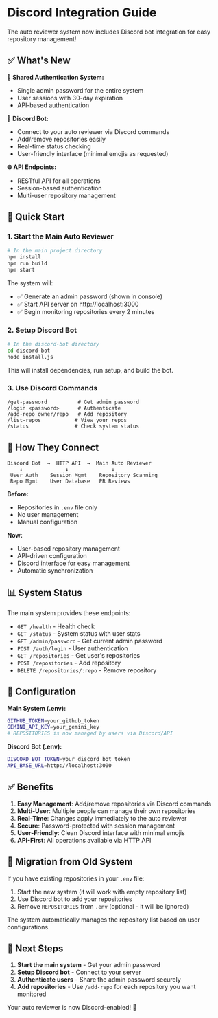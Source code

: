 # Discord Integration Guide

The auto reviewer system now includes Discord bot integration for easy repository management!

## ✅ What's New

**🔐 Shared Authentication System:**
- Single admin password for the entire system
- User sessions with 30-day expiration
- API-based authentication

**🤖 Discord Bot:**
- Connect to your auto reviewer via Discord commands
- Add/remove repositories easily
- Real-time status checking
- User-friendly interface (minimal emojis as requested)

**🌐 API Endpoints:**
- RESTful API for all operations
- Session-based authentication
- Multi-user repository management

## 🚀 Quick Start

### 1. Start the Main Auto Reviewer

```bash
# In the main project directory
npm install
npm run build
npm start
```

The system will:
- ✅ Generate an admin password (shown in console)
- ✅ Start API server on http://localhost:3000
- ✅ Begin monitoring repositories every 2 minutes

### 2. Setup Discord Bot

```bash
# In the discord-bot directory
cd discord-bot
node install.js
```

This will install dependencies, run setup, and build the bot.

### 3. Use Discord Commands

```
/get-password          # Get admin password
/login <password>      # Authenticate
/add-repo owner/repo   # Add repository
/list-repos           # View your repos
/status               # Check system status
```

## 🔗 How They Connect

```
Discord Bot  →  HTTP API  →  Main Auto Reviewer
    ↓              ↓              ↓
 User Auth    Session Mgmt    Repository Scanning
 Repo Mgmt    User Database   PR Reviews
```

**Before:**
- Repositories in `.env` file only
- No user management
- Manual configuration

**Now:**
- User-based repository management
- API-driven configuration
- Discord interface for easy management
- Automatic synchronization

## 📊 System Status

The main system provides these endpoints:

- `GET /health` - Health check
- `GET /status` - System status with user stats
- `GET /admin/password` - Get current admin password
- `POST /auth/login` - User authentication
- `GET /repositories` - Get user's repositories
- `POST /repositories` - Add repository
- `DELETE /repositories/:repo` - Remove repository

## 🔧 Configuration

**Main System (.env):**
```bash
GITHUB_TOKEN=your_github_token
GEMINI_API_KEY=your_gemini_key
# REPOSITORIES is now managed by users via Discord/API
```

**Discord Bot (.env):**
```bash
DISCORD_BOT_TOKEN=your_discord_bot_token
API_BASE_URL=http://localhost:3000
```

## ✅ Benefits

1. **Easy Management**: Add/remove repositories via Discord commands
2. **Multi-User**: Multiple people can manage their own repositories
3. **Real-Time**: Changes apply immediately to the auto reviewer
4. **Secure**: Password-protected with session management
5. **User-Friendly**: Clean Discord interface with minimal emojis
6. **API-First**: All operations available via HTTP API

## 🔄 Migration from Old System

If you have existing repositories in your `.env` file:

1. Start the new system (it will work with empty repository list)
2. Use Discord bot to add your repositories
3. Remove `REPOSITORIES` from `.env` (optional - it will be ignored)

The system automatically manages the repository list based on user configurations.

## 🎯 Next Steps

1. **Start the main system** - Get your admin password
2. **Setup Discord bot** - Connect to your server
3. **Authenticate users** - Share the admin password securely
4. **Add repositories** - Use `/add-repo` for each repository you want monitored

Your auto reviewer is now Discord-enabled! 🎉
